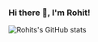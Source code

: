 ### Hi there 👋, I'm Rohit!

<!--
**rmurarishetti/rmurarishetti** is a ✨ _special_ ✨ repository because its `README.md` (this file) appears on your GitHub profile.

Here are some ideas to get you started:

- 🔭 I’m currently working on ...
- 🌱 I’m currently learning ...
- 👯 I’m looking to collaborate on ...
- 🤔 I’m looking for help with ...
- 💬 Ask me about ...
- 📫 How to reach me: ...
- 😄 Pronouns: ...
- ⚡ Fun fact: ...
-->


![Rohits's GitHub stats](https://github-readme-stats.vercel.app/api?username=rmurarishetti&count_private=true&show_icons=true&theme=radical&bg_color=#FFFFFF)

